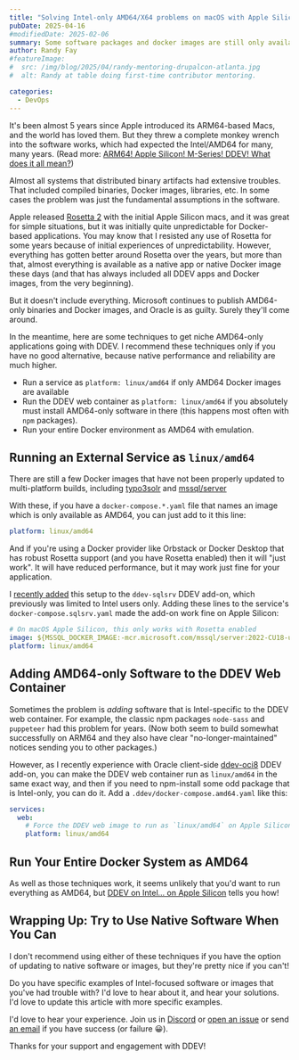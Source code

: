 ```yaml
---
title: "Solving Intel-only AMD64/X64 problems on macOS with Apple Silicon"
pubDate: 2025-04-16
#modifiedDate: 2025-02-06
summary: Some software packages and docker images are still only available in Intel versions, but emulating AMD64 is working pretty well these days on macOS with Rosetta 2.
author: Randy Fay
#featureImage:
#  src: /img/blog/2025/04/randy-mentoring-drupalcon-atlanta.jpg
#  alt: Randy at table doing first-time contributor mentoring.

categories:
  - DevOps
---
```


It's been almost 5 years since Apple introduced its ARM64-based Macs, and the world has loved them. But they threw a complete monkey wrench into the software works, which had expected the Intel/AMD64 for many, many years. (Read more: [ARM64! Apple Silicon! M-Series! DDEV! What does it all mean?](arm64-apple-silicon-m1-ddev-local-what-does-it-all-mean.md))

Almost all systems that distributed binary artifacts had extensive troubles. That included compiled binaries, Docker images, libraries, etc. In some cases the problem was just the fundamental assumptions in the software.

Apple released [Rosetta 2](https://support.apple.com/en-us/102527) with the initial Apple Silicon macs, and it was great for simple situations, but it was initially quite unpredictable for Docker-based applications. You may know that I resisted any use of Rosetta for some years because of initial experiences of unpredictability. However, everything has gotten better around Rosetta over the years, but more than that, almost everything is available as a native app or native Docker image these days (and that has always included all DDEV apps and Docker images, from the very beginning).

But it doesn't include everything. Microsoft continues to publish AMD64-only binaries and Docker images, and Oracle is as guilty. Surely they'll come around.

In the meantime, here are some techniques to get niche AMD64-only applications going with DDEV. I recommend these techniques only if you have no good alternative, because native performance and reliability are much higher.

- Run a service as `platform: linux/amd64` if only AMD64 Docker images are available
- Run the DDEV web container as `platform: linux/amd64` if you absolutely must install AMD64-only software in there (this happens most often with `npm` packages).
- Run your entire Docker environment as AMD64 with emulation.

## Running an External Service as `linux/amd64`

There are still a few Docker images that have not been properly updated to multi-platform builds, including [typo3solr](https://hub.docker.com/r/typo3solr/ext-solr) and [mssql/server](mcr.microsoft.com/mssql/server)

With these, if you have a `docker-compose.*.yaml` file that names an image which is only available as AMD64, you can just add to it this line:

```yaml
platform: linux/amd64
```

And if you're using a Docker provider like Orbstack or Docker Desktop that has robust Rosetta support (and you have Rosetta enabled) then it will "just work". It will have reduced performance, but it may work just fine for your application.

I [recently added](https://github.com/ddev/ddev-sqlsrv/blob/main/docker-compose.sqlsrv.yaml#L2-L7) this setup to the `ddev-sqlsrv` DDEV add-on, which previously was limited to Intel users only. Adding these lines to the service's `docker-compose.sqlsrv.yaml` made the add-on work fine on Apple Silicon:

```yaml
# On macOS Apple Silicon, this only works with Rosetta enabled
image: ${MSSQL_DOCKER_IMAGE:-mcr.microsoft.com/mssql/server:2022-CU18-ubuntu-22.04}
platform: linux/amd64
```

## Adding AMD64-only Software to the DDEV Web Container

Sometimes the problem is _adding_ software that is Intel-specific to the DDEV web container. For example, the classic npm packages `node-sass` and `puppeteer` had this problem for years. (Now both seem to build somewhat successfully on ARM64 and they also have clear "no-longer-maintained" notices sending you to other packages.)

However, as I recently experience with Oracle client-side [ddev-oci8](https://github.com/takielias/ddev-oci8) DDEV add-on, you can make the DDEV web container run as `linux/amd64` in the same exact way, and then if you need to npm-install some odd package that is Intel-only, you can do it. Add a `.ddev/docker-compose.amd64.yaml` like this:

```yaml
services:
  web:
    # Force the DDEV web image to run as `linux/amd64` on Apple Silicon with Rosetta
    platform: linux/amd64
```

## Run Your Entire Docker System as AMD64

As well as those techniques work, it seems unlikely that you'd want to run everything as AMD64, but [DDEV on Intel... on Apple Silicon](amd64-on-apple-silicon-ddev.md) tells you how!

## Wrapping Up: Try to Use Native Software When You Can

I don't recommend using either of these techniques if you have the option of updating to native software or images, but they're pretty nice if you can't!

Do you have specific examples of Intel-focused software or images that you've had trouble with? I'd love to hear about it, and hear your solutions. I'd love to update this article with more specific examples.

I'd love to hear your experience. Join us in [Discord](/s/discord) or [open an issue](https://github.com/ddev/ddev/issues) or send [an email](/contact) if you have success (or failure 😀).

Thanks for your support and engagement with DDEV!
